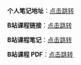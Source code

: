 **个人笔记地址**：[点击跳转](/md/初学vue.md)

**B站课程链接**：[点击跳转](https://www.bilibili.com/video/BV1Rs4y127j8)

**B站课程笔记**：[点击跳转](/md/Vue3.md)

**B站课程 PDF**：[点击跳转](/md/Vue.pdf)